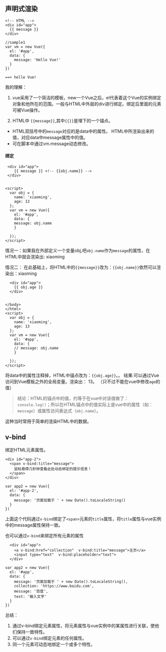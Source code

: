 ## 声明式渲染
```
<!-- HTML -->
<div id="app">
  {{ message }}
</div>

```

```
//sample1
var vm = new Vue({
  el: '#app',
  data: {
    message: 'Hello Vue!'
  }
})

==> helle Vue!
```

我的理解：
1. vue采用了一个简洁的模板，new一个Vue之后，el代表着这个Vue的实例绑定对象和他所在的范围。一般与HTML中外层的div进行绑定。绑定后里面的元素可被Vue操作。

2. HTML中 `{{message}}`,其中`{{}}`是埋下的一个锚点。

- HTML双括号中的`message`对应的是data中的属性。 HTML中所渲染出来的值，对应data中message属性中的值。
- 可在脚本中通过vm.message动态修改。

#### 绑定
```
 <div id="app">
    {{ message }} <!-- {{obj.name}} -->
 </div>
  
```

```
<script>
  var obj = {
    name: 'xiaoming',
    age: 13
  };
  var vm = new Vue({
    el: '#app',
    data: {
    message: obj.name
    }
  
  });
</script>
```
情况一：如果我在外部定义一个变量obj,吧`obj.name`作为`message`的属性，在HTML中就会渲染出: xiaoming

情况二： 在此基础上，将HTML中的`{{message}}`改为：`{{obj.name}}`依然可以渲染出：xiaoming 


```
  <div id="app">
    {{ obj.age }}
  </div>
  

</body>
</html>
<script>
  var obj = {
    name: 'xiaoming',
    age: 13
  };
  var vm = new Vue({
    el: '#app',
    data: {
    // message: obj.name
    }
  
  });
</script>

```
将data中的属性注释掉，HTML中锚点改为：`{{obj.age}}`。。
结果:可以通过Vue访问到Vue模板之外的全局变量。渲染出： 13。 （只不过不能在vue中修改`age`的值）

>结论：HTML的锚点中的值，约等于在vue中对该值做了：`console.log()`；所以在HTML锚点中的值实际上是vue中的属性（如：`message`）或属性访问表达式（`obj.name`）。

这种当时常用于简单的渲染HTML中的数据。


## v-bind
绑定HTML元素属性。

```
<div id="app-2">
  <span v-bind:title="message">
    鼠标悬停几秒钟查看此处动态绑定的提示信息！
  </span>
</div>
```

```
var app2 = new Vue({
  el: '#app-2',
  data: {
    message: '页面加载于 ' + new Date().toLocaleString()
  }
})
```
上面这个代码通过`v-bind`绑定了`<span>`元素的`title`属性，将`title`属性与vue实例中的message属性保持一致。

也可以通过`v-bind`来绑定所有元素的属性

```
  <div id="app">
    <a v-bind:href="collection"  v-bind:title="message">主页</a>
    <input type="text"  v-bind:placeholder="text">
  </div>
```

```
var app2 = new Vue({
  el: '#app',
  data: {
    message: '页面加载于 ' + new Date().toLocaleString(),
    collection: 'https://www.baidu.com',
    message: '百度',
    text: '输入文字'
  }
})
```
总结：
1. 通过v-bind绑定元素属性，将元素属性与vue实例中的某属性进行关联，使他们保持一致特性。
2. 可以通过`v-bind`绑定元素的任何属性。
3. 同一个元素可动态地绑定一个或多个特性。


